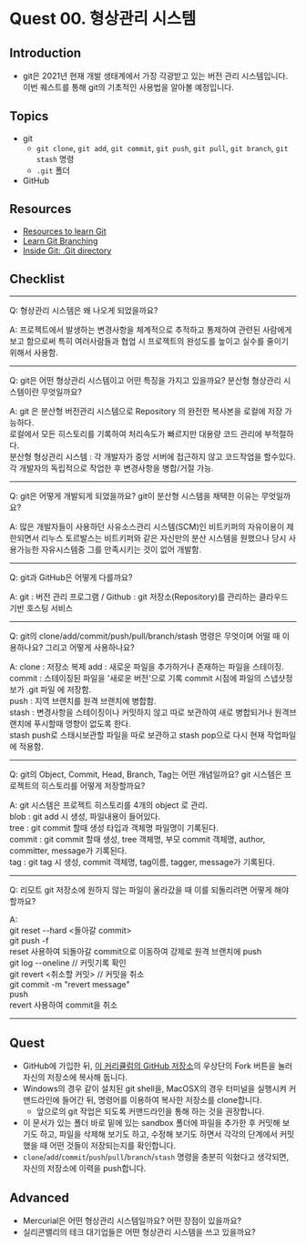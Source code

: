 # Quest 00. 형상관리 시스템

## Introduction
* git은 2021년 현재 개발 생태계에서 가장 각광받고 있는 버전 관리 시스템입니다. 이번 퀘스트를 통해 git의 기초적인 사용법을 알아볼 예정입니다.

## Topics
* git
  * `git clone`, `git add`, `git commit`, `git push`, `git pull`, `git branch`, `git stash` 명령
  * `.git` 폴더
* GitHub

## Resources
* [Resources to learn Git](https://try.github.io)
* [Learn Git Branching](https://learngitbranching.js.org/?locale=ko)
* [Inside Git: .Git directory](https://githowto.com/git_internals_git_directory)

## Checklist
___
Q: 형상관리 시스템은 왜 나오게 되었을까요?


A: 프로젝트에서 발생하는 변경사항을 체계적으로 추적하고 통제하여 관련된 사람에게 보고 함으로써 특히 여러사람들과 협업 시 프로젝트의 완성도를 높이고 실수를 줄이기 위해서 사용함.
___
Q: git은 어떤 형상관리 시스템이고 어떤 특징을 가지고 있을까요? 분산형 형상관리 시스템이란 무엇일까요?


A: git 은 분산형 버전관리 시스템으로 Repository 의 완전한 복사본을 로컬에 저장 가능하다.<br> 로컬에서 모든 히스토리를 기록하여 처리속도가 빠르지만 대용량 코드 관리에 부적절하다.<br>
분산형 형상관리 시스템 : 각 개발자가 중앙 서버에 접근하지 않고 코드작업을 할수있다. 각 개발자의 독립적으로 작업한 후 변경사항을 병합/거절 가능.
___
Q: git은 어떻게 개발되게 되었을까요? git이 분산형 시스템을 채택한 이유는 무엇일까요?


A: 많은 개발자들이 사용하던 사유소스관리 시스템(SCM)인 비트키퍼의 자유이용이 제한되면서 리누스 토르발스는 비트키퍼와 같은 자신만의 분산 시스템을 원했으나 당시 사용가능한 자유시스템중 그를 만족시키는 것이 없어 개발함.
___
Q: git과 GitHub은 어떻게 다를까요?


A: git : 버전 관리 프로그램 / Github : git 저장소(Repository)를 관리하는 클라우드 기반 호스팅 서비스
___
Q: git의 clone/add/commit/push/pull/branch/stash 명령은 무엇이며 어떨 때 이용하나요? 그리고 어떻게 사용하나요?


A: clone : 저장소 복제
   add : 새로운 파일을 추가하거나 존재하는 파일을 스테이징.<br>
   commit : 스테이징된 파일을 '새로운 버전'으로 기록 commit 시점에 파일의 스냅샷정보가 .git 파일 에 저장함.<br>
   push : 지역 브랜치를 원격 브랜치에 병합함.<br>
   stash : 변경사항을 스테이징이나 커밋하지 않고 따로 보관하여 새로 병합되거나 원격브랜치에 푸시할때 영향이 없도록 한다.<br>
   stash push로 스태시보관할 파일을 따로 보관하고 stash pop으로 다시 현재 작업파일에 적용함. 
___
Q: git의 Object, Commit, Head, Branch, Tag는 어떤 개념일까요? git 시스템은 프로젝트의 히스토리를 어떻게 저장할까요?


A: git 시스템은 프로젝트 히스토리를 4개의 object 로 관리.<br>
   blob : git add 시 생성, 파일내용이 들어있다.<br>
   tree : git commit 할때 생성 타입과 객체명 파일명이 기록된다.<br>
   commit : git commit 할때 생성, tree 객체명, 부모 commit 객체명, author, committer, message가 기록된다.<br>
   tag : git tag 시 생성, commit 객체명, tag이름, tagger, message가 기록된다.
___
Q: 리모트 git 저장소에 원하지 않는 파일이 올라갔을 때 이를 되돌리려면 어떻게 해야 할까요?


A:<br>
    git reset --hard <돌아갈 commit><br>
    git push -f<br>
    reset 사용하여 되돌아갈 commit으로 이동하여 강제로 원격 브랜치에 push<br>
    git log --oneline // 커밋기록 확인<br>
    git revert <취소할 커밋> // 커밋을 취소<br>
    git commit -m "revert message" <br>
    push<br>
    revert 사용하여 commit을 취소
___
## Quest
* GitHub에 가입한 뒤, [이 커리큘럼의 GitHub 저장소](https://github.com/KnowRe-Dev/WebDevCurriculum)의 우상단의 Fork 버튼을 눌러 자신의 저장소에 복사해 둡니다.
* Windows의 경우 같이 설치된 git shell을, MacOSX의 경우 터미널을 실행시켜 커맨드라인에 들어간 뒤, 명령어를 이용하여 복사한 저장소를 clone합니다.
  * 앞으로의 git 작업은 되도록 커맨드라인을 통해 하는 것을 권장합니다.
* 이 문서가 있는 폴더 바로 밑에 있는 sandbox 폴더에 파일을 추가한 후 커밋해 보기도 하고, 파일을 삭제해 보기도 하고, 수정해 보기도 하면서 각각의 단계에서 커밋했을 때 어떤 것들이 저장되는지를 확인합니다.
* `clone`/`add`/`commit`/`push`/`pull`/`branch`/`stash` 명령을 충분히 익혔다고 생각되면, 자신의 저장소에 이력을 push합니다.

## Advanced
* Mercurial은 어떤 형상관리 시스템일까요? 어떤 장점이 있을까요?
* 실리콘밸리의 테크 대기업들은 어떤 형상관리 시스템을 쓰고 있을까요?
